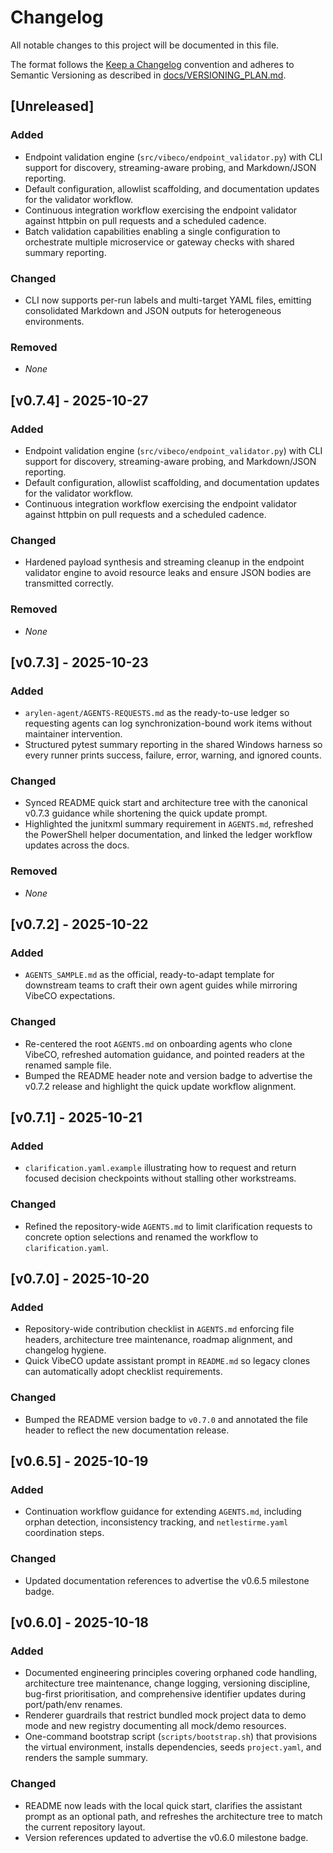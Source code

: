 <!--
  Scope: Repository-wide change history for VibeCO.
  Last updated: Recorded the v0.7.4 release with the endpoint validator refinements and documentation refresh.
-->

# Changelog

All notable changes to this project will be documented in this file.

The format follows the [Keep a Changelog](https://keepachangelog.com/en/1.0.0/) convention and adheres to Semantic Versioning as described in [docs/VERSIONING_PLAN.md](docs/VERSIONING_PLAN.md).

<!-- Maintainer note: Unreleased section documents checklist/policy updates pending next tagged release. -->

## [Unreleased]
### Added
- Endpoint validation engine (`src/vibeco/endpoint_validator.py`) with CLI support for discovery,
  streaming-aware probing, and Markdown/JSON reporting.
- Default configuration, allowlist scaffolding, and documentation updates for the validator
  workflow.
- Continuous integration workflow exercising the endpoint validator against httpbin on pull
  requests and a scheduled cadence.
- Batch validation capabilities enabling a single configuration to orchestrate multiple
  microservice or gateway checks with shared summary reporting.

### Changed
- CLI now supports per-run labels and multi-target YAML files, emitting consolidated Markdown
  and JSON outputs for heterogeneous environments.

### Removed
- _None_

## [v0.7.4] - 2025-10-27
### Added
- Endpoint validation engine (`src/vibeco/endpoint_validator.py`) with CLI support for discovery,
  streaming-aware probing, and Markdown/JSON reporting.
- Default configuration, allowlist scaffolding, and documentation updates for the validator
  workflow.
- Continuous integration workflow exercising the endpoint validator against httpbin on pull
  requests and a scheduled cadence.

### Changed
- Hardened payload synthesis and streaming cleanup in the endpoint validator engine to avoid
  resource leaks and ensure JSON bodies are transmitted correctly.

### Removed
- _None_

## [v0.7.3] - 2025-10-23
### Added
- `arylen-agent/AGENTS-REQUESTS.md` as the ready-to-use ledger so requesting agents can log synchronization-bound work items without maintainer intervention.
- Structured pytest summary reporting in the shared Windows harness so every runner prints success, failure, error, warning, and ignored counts.

### Changed
- Synced README quick start and architecture tree with the canonical v0.7.3 guidance while shortening the quick update prompt.
- Highlighted the junitxml summary requirement in `AGENTS.md`, refreshed the PowerShell helper documentation, and linked the ledger workflow updates across the docs.

### Removed
- _None_

## [v0.7.2] - 2025-10-22
### Added
- `AGENTS_SAMPLE.md` as the official, ready-to-adapt template for downstream teams to craft their own agent guides while mirroring VibeCO expectations.

### Changed
- Re-centered the root `AGENTS.md` on onboarding agents who clone VibeCO, refreshed automation guidance, and pointed readers at the renamed sample file.
- Bumped the README header note and version badge to advertise the v0.7.2 release and highlight the quick update workflow alignment.

## [v0.7.1] - 2025-10-21
### Added
- `clarification.yaml.example` illustrating how to request and return focused decision checkpoints without stalling other workstreams.

### Changed
- Refined the repository-wide `AGENTS.md` to limit clarification requests to concrete option selections and renamed the workflow to `clarification.yaml`.

## [v0.7.0] - 2025-10-20
### Added
- Repository-wide contribution checklist in `AGENTS.md` enforcing file headers, architecture tree maintenance, roadmap alignment, and changelog hygiene.
- Quick VibeCO update assistant prompt in `README.md` so legacy clones can automatically adopt checklist requirements.

### Changed
- Bumped the README version badge to `v0.7.0` and annotated the file header to reflect the new documentation release.

## [v0.6.5] - 2025-10-19
### Added
- Continuation workflow guidance for extending `AGENTS.md`, including orphan detection, inconsistency tracking, and `netlestirme.yaml` coordination steps.

### Changed
- Updated documentation references to advertise the v0.6.5 milestone badge.

## [v0.6.0] - 2025-10-18
### Added
- Documented engineering principles covering orphaned code handling, architecture tree maintenance, change logging, versioning discipline, bug-first prioritisation, and comprehensive identifier updates during port/path/env renames.
- Renderer guardrails that restrict bundled mock project data to demo mode and new registry documenting all mock/demo resources.
- One-command bootstrap script (`scripts/bootstrap.sh`) that provisions the virtual environment, installs dependencies, seeds `project.yaml`, and renders the sample summary.

### Changed
- README now leads with the local quick start, clarifies the assistant prompt as an optional path, and refreshes the architecture tree to match the current repository layout.
- Version references updated to advertise the v0.6.0 milestone badge.

